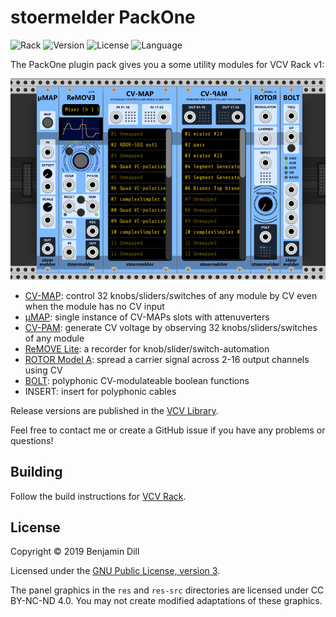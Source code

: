 # stoermelder PackOne

<!-- Version and License Badges -->
![Rack](https://img.shields.io/badge/Rack-1.0.0-red.svg?style=flat-square)
![Version](https://img.shields.io/badge/version-1.0.2-green.svg?style=flat-square)
![License](https://img.shields.io/badge/license-GPLv3-blue.svg?style=flat-square)
![Language](https://img.shields.io/badge/language-C++-yellow.svg?style=flat-square)

The PackOne plugin pack gives you a some utility modules for VCV Rack v1:

![Intro image](./docs/intro.png)

- [CV-MAP](./docs/CVMap.md): control 32 knobs/sliders/switches of any module by CV even when the module has no CV input
- [µMAP](./docs/CVMapMicro.md): single instance of CV-MAPs slots with attenuverters
- [CV-PAM](./docs/CVPam.md): generate CV voltage by observing 32 knobs/sliders/switches of any module
- [ReMOVE Lite](./docs/ReMove.md): a recorder for knob/slider/switch-automation
- [ROTOR Model A](./docs/RotorA.md): spread a carrier signal across 2-16 output channels using CV
- [BOLT](./docs/Bolt.md): polyphonic CV-modulateable boolean functions
- INSERT: insert for polyphonic cables

Release versions are published in the [VCV Library](https://vcvrack.com/plugins.html#packone).

Feel free to contact me or create a GitHub issue if you have any problems or questions!

## Building

Follow the build instructions for [VCV Rack](https://vcvrack.com/manual/Building.html#building-rack-plugins).

## License

Copyright © 2019 Benjamin Dill

Licensed under the [GNU Public License, version 3](https://www.gnu.org/licenses/gpl-3.0.en.html).

The panel graphics in the `res` and `res-src` directories are licensed under CC BY-NC-ND 4.0. You may not create modified adaptations of these graphics.